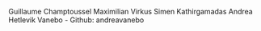 Guillaume Champtoussel
Maximilian Virkus
Simen Kathirgamadas
Andrea Hetlevik Vanebo - Github: andreavanebo
